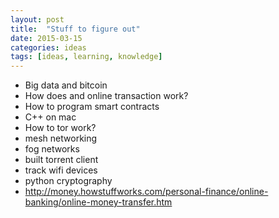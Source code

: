 ```yaml
---
layout: post
title:  "Stuff to figure out"
date: 2015-03-15
categories: ideas
tags: [ideas, learning, knowledge]
---
```


- Big data and bitcoin
- How does and online transaction work?
- How to program smart contracts
- C++ on mac
- How to tor work?
- mesh networking
- fog networks
- built torrent client
- track wifi devices
- python cryptography
- http://money.howstuffworks.com/personal-finance/online-banking/online-money-transfer.htm